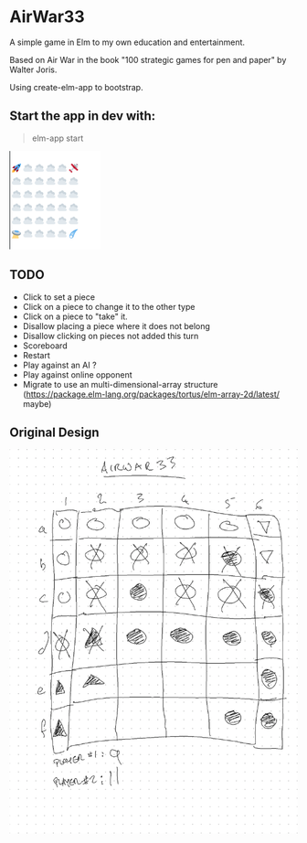 # AirWar33

A simple game in Elm to my own education and entertainment.

Based on Air War in the book "100 strategic games for pen and paper" by Walter Joris.

Using create-elm-app to bootstrap.


## Start the app in dev with:
> elm-app start

![Screenshot of initial game baord](https://raw.githubusercontent.com/lancew/AirWar33/main/board-1.png) 

## TODO
* Click to set a piece
 * Click on a piece to change it to the other type
* Click on a piece to "take" it.
* Disallow placing a piece where it does not belong
* Disallow clicking on pieces not added this turn
* Scoreboard
* Restart
* Play against an AI ?
* Play against online opponent
* Migrate to use an multi-dimensional-array structure (https://package.elm-lang.org/packages/tortus/elm-array-2d/latest/ maybe)

## Original Design

![sketch of gameboard](https://raw.githubusercontent.com/lancew/AirWar33/main/design-1.png)